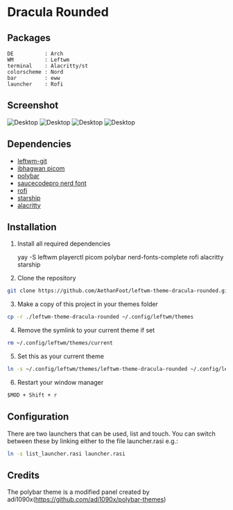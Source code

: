 # Dracula Rounded

## Packages

```
DE          : Arch
WM          : Leftwm
terminal    : Alacritty/st
colorscheme : Nord
bar         : eww
launcher    : Rofi
```

## Screenshot

![Desktop](./images/desktop1.png)
![Desktop](./images/sysmenu.png)
![Desktop](./images/app_menu.png)
![Desktop](./images/list_menu.png)

## Dependencies

- [leftwm-git](https://github.com/leftwm/leftwm)
- [ibhagwan picom](https://github.com/ibhagwan/picom)
- [polybar](https://github.com/polybar/polybar)
- [saucecodepro nerd font](https://github.com/ryanoasis/nerd-fonts)
- [rofi](https://github.com/davatorium/rofi)
- [starship](https://github.com/starship/starship)
- [alacritty](https://github.com/alacritty/alacritty)

## Installation

1. Install all required dependencies

    yay -S leftwm playerctl picom polybar nerd-fonts-complete rofi alacritty starship

2. Clone the repository

```BASH
git clone https://github.com/AethanFoot/leftwm-theme-dracula-rounded.git
```

3. Make a copy of this project in your themes folder

```BASH
cp -r ./leftwm-theme-dracula-rounded ~/.config/leftwm/themes
```

4. Remove the symlink to your current theme if set

```BASH
rm ~/.config/leftwm/themes/current
```
5. Set this as your current theme

```BASH
ln -s ~/.config/leftwm/themes/leftwm-theme-dracula-rounded ~/.config/leftwm/themes/current
```

6. Restart your window manager

```Default shortcut
$MOD + Shift + r
```

## Configuration

There are two launchers that can be used, list and touch. You can switch between these by linking either to the file launcher.rasi e.g.:
```BASH
ln -s list_launcher.rasi launcher.rasi
```

## Credits

The polybar theme is a modified panel created by adi1090x(https://github.com/adi1090x/polybar-themes)
